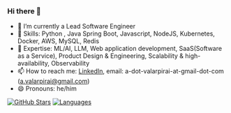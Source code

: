 ### Hi there 👋

<!--
**valarpirai/valarpirai** is a ✨ _special_ ✨ repository because its `README.md` (this file) appears on your GitHub profile.

Here are some ideas to get you started:
-->

- 🔭 I’m currently a Lead Software Engineer
- 🌱 Skills: Python , Java Spring Boot, Javascript, NodeJS, Kubernetes, Docker, AWS, MySQL, Redis
- 🌱 Expertise: ML/AI, LLM, Web application development, SaaS(Software as a Service), Product Design & Engineering, Scalability & high-availability, Observability
- 📫 How to reach me: [LinkedIn](https://www.linkedin.com/in/valarpirai), email: a-dot-valarpirai-at-gmail-dot-com (a.valarpirai@gmail.com)
- 😄 Pronouns: he/him


[![GitHub Stars](https://github-readme-stats.vercel.app/api?username=valarpirai)]()
[![Languages](https://github-readme-stats.vercel.app/api/top-langs/?username=valarpirai)]()
